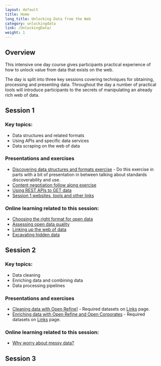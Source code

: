 ```yaml
---
layout: default
title: Home
long_title: Unlocking Data from the Web
category: unlockingdata
link: /UnlockingData/
weight: 1
---
```


## Overview

This intensive one day course gives participants practical experience of how to unlock value from data that exists on the web.
 
The day is split into three key sessions covering techniques for obtaining, processing and presenting data. Throughout the day a number of practical tools will introduce participants to the secrets of manipulating an already rich web of data. 

## Session 1

### Key topics:
* Data structures and related formats
* Using APIs and specific data services
* Data scraping on the web of data

### Presentations and exercises
* [Discovering data structures and formats exercise](https://docs.google.com/document/d/1mM7fssqkQJSKsZNKS9SE7Ms-nRU2tT6oJd08HeX75_Q/edit#) - Do this exercise in parts with a bit of presentation in between talking about standards discoverability and use.
* [Content negotiation follow along exercise](requests.html)
* [Using REST APIs to GET data](https://docs.google.com/document/d/15OA9C4maQR6Pfus36631sa4IIB0E-wPgvEkAeiUDTc8/edit#)
* [Session 1 websites, tools and other links](Links/#Session1)

### Online learning related to this session:

* [Choosing the right format for open data](http://theodi.github.io/ODI-eLearning/en/module9/main.html)
* [Assessing open data quality](http://theodi.github.io/ODI-eLearning/en/module5/main.html)
* [Linking up the web of data](http://theodi.github.io/ODI-eLearning/en/module13/main.html)
* [Excavating hidden data](http://theodi.github.io/ODI-eLearning/en/module12/main.html)

## Session 2

### Key topics:
* Data cleaning
* Enriching data and combining data
* Data processing pipelines

### Presentations and exercises
* [Cleaning data with Open Refine](/resources/Cleaning_Exercise.pdf)\] - Required datasets on [Links](Links/#Session2) page.
* [Enriching data with Open Refine and Open Corporates](/resources/odt/Enrichingdata.pdf) - Required datasets on [Links](Links/#Session2) page.

### Online learning related to this session:

* [Why worry about messy data?](http://theodi.github.io/ODI-eLearning/en/module11/main.html)

## Session 3
